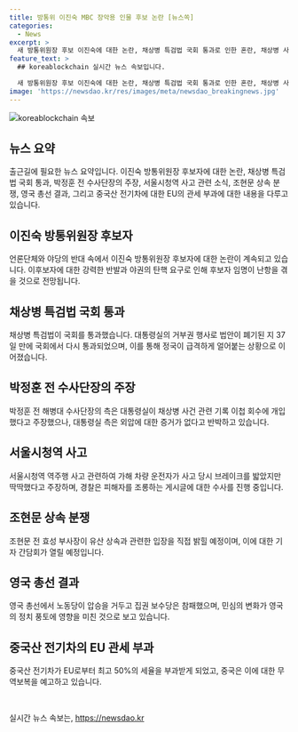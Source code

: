 ```yaml
---
title: 방통위 이진숙 MBC 장악용 인물 후보 논란 [뉴스쏙]
categories:
  - News
excerpt: >
  새 방통위원장 후보 이진숙에 대한 논란, 채상병 특검법 국회 통과로 인한 혼란, 채상병 사건 관련 박정훈 전 수사단장의 주장, 서울시청역 사고 관련 피의자 조사, 조현문 전 효성 부사장의 상속분쟁, 영국 총선 결과에 따른 노동당의 승리, EU에 의한 중국산 전기차 관세 부과 등 다양한 이슈가 다뤄지고 있습니다.
feature_text: >
  ## koreablockchain 실시간 뉴스 속보입니다.

  새 방통위원장 후보 이진숙에 대한 논란, 채상병 특검법 국회 통과로 인한 혼란, 채상병 사건 관련 박정훈 전 수사단장의 주장, 서울시청역 사고 관련 피의자 조사, 조현문 전 효성 부사장의 상속분쟁, 영국 총선 결과에 따른 노동당의 승리, EU에 의한 중국산 전기차 관세 부과 등 다양한 이슈가 다뤄지고 있습니다.
image: 'https://newsdao.kr/res/images/meta/newsdao_breakingnews.jpg'
---
```


<p><img src="https://newsdao.kr/res/images/meta/newsdao_breakingnews.jpg" alt="koreablockchain 속보" /></p>

<h2 data-ke-size="size26">뉴스 요약</h2>

<p data-ke-size="size16">출근길에 필요한 뉴스 요약입니다. 이진숙 방통위원장 후보자에 대한 논란, 채상병 특검법 국회 통과, 박정훈 전 수사단장의 주장, 서울시청역 사고 관련 소식, 조현문 상속 분쟁, 영국 총선 결과, 그리고 중국산 전기차에 대한 EU의 관세 부과에 대한 내용을 다루고 있습니다.</p>

<h2 data-ke-size="size26">이진숙 방통위원장 후보자</h2>

<p data-ke-size="size16">언론단체와 야당의 반대 속에서 이진숙 방통위원장 후보자에 대한 논란이 계속되고 있습니다. 이후보자에 대한 강력한 반발과 야권의 탄핵 요구로 인해 후보자 임명이 난항을 겪을 것으로 전망됩니다.</p>

<h2 data-ke-size="size26">채상병 특검법 국회 통과</h2>

<p data-ke-size="size16">채상병 특검법이 국회를 통과했습니다. 대통령실의 거부권 행사로 법안이 폐기된 지 37일 만에 국회에서 다시 통과되었으며, 이를 통해 정국이 급격하게 얼어붙는 상황으로 이어졌습니다.</p>

<h2 data-ke-size="size26">박정훈 전 수사단장의 주장</h2>

<p data-ke-size="size16">박정훈 전 해병대 수사단장의 측은 대통령실이 채상병 사건 관련 기록 이첩 회수에 개입했다고 주장했으나, 대통령실 측은 외압에 대한 증거가 없다고 반박하고 있습니다.</p>

<h2 data-ke-size="size26">서울시청역 사고</h2>

<p data-ke-size="size16">서울시청역 역주행 사고 관련하여 가해 차량 운전자가 사고 당시 브레이크를 밟았지만 딱딱했다고 주장하며, 경찰은 피해자를 조롱하는 게시글에 대한 수사를 진행 중입니다.</p>

<h2 data-ke-size="size26">조현문 상속 분쟁</h2>

<p data-ke-size="size16">조현문 전 효성 부사장이 유산 상속과 관련한 입장을 직접 밝힐 예정이며, 이에 대한 기자 간담회가 열릴 예정입니다.</p>

<h2 data-ke-size="size26">영국 총선 결과</h2>

<p data-ke-size="size16">영국 총선에서 노동당이 압승을 거두고 집권 보수당은 참패했으며, 민심의 변화가 영국의 정치 풍토에 영향을 미친 것으로 보고 있습니다.</p>

<h2 data-ke-size="size26">중국산 전기차의 EU 관세 부과</h2>

<p data-ke-size="size16">중국산 전기차가 EU로부터 최고 50%의 세율을 부과받게 되었고, 중국은 이에 대한 무역보복을 예고하고 있습니다.</p>

<p data-ke-size="size16">&nbsp;</p>
실시간 뉴스 속보는, <a href="https://newsdao.kr" rel="dofollow">https://newsdao.kr</a>


